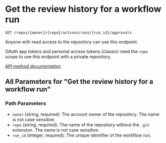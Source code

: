 # Get the review history for a workflow run

`GET /repos/{owner}/{repo}/actions/runs/{run_id}/approvals`

Anyone with read access to the repository can use this endpoint.

OAuth app tokens and personal access tokens (classic) need the `repo` scope to use this endpoint with a private repository.

[API method documentation](https://docs.github.com/rest/actions/workflow-runs#get-the-review-history-for-a-workflow-run)

## All Parameters for "Get the review history for a workflow run"

### Path Parameters

- `owner` (string, required): The account owner of the repository. The name is not case sensitive.
- `repo` (string, required): The name of the repository without the `.git` extension. The name is not case sensitive.
- `run_id` (integer, required): The unique identifier of the workflow run.
